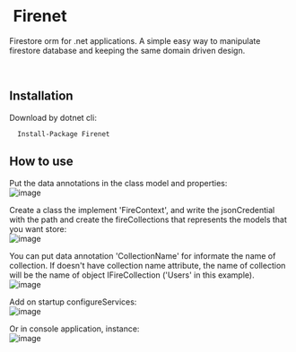 </br>
 
# &nbsp;Firenet
 
Firestore orm for .net applications. A simple easy way to manipulate firestore database and keeping the same domain driven design.  

</br>

## Installation
Download by dotnet cli:  

```   
  Install-Package Firenet  
```

## How to use

Put the data annotations in the class model and properties:  
![image](https://user-images.githubusercontent.com/30809620/120728408-3a39f900-c4b3-11eb-93c9-05eb8607b59d.png)

Create a class the implement 'FireContext', and write the jsonCredential with the path and create the fireCollections that represents the models that you want store:  
![image](https://user-images.githubusercontent.com/30809620/120728708-e4b21c00-c4b3-11eb-812a-06943586914d.png)  

You can put data annotation 'CollectionName' for informate the name of collection. If doesn't have collection name attribute, the name of collection will be the name of object IFireCollection ('Users' in this example).  
![image](https://user-images.githubusercontent.com/30809620/120899388-dbd15f80-c605-11eb-838f-16fd3f0104d1.png) 


Add on startup configureServices:  
![image](https://user-images.githubusercontent.com/30809620/120727866-feeafa80-c4b1-11eb-8e81-b4feab63224f.png) 

Or in console application, instance:  
![image](https://user-images.githubusercontent.com/30809620/120727951-33f74d00-c4b2-11eb-840e-c560ebcf68b2.png) 

